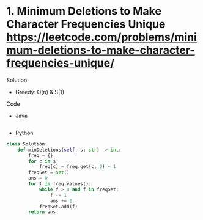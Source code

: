 # 1. Minimum Deletions to Make Character Frequencies Unique https://leetcode.com/problems/minimum-deletions-to-make-character-frequencies-unique/

Solution

- Greedy: O(n) & S(1)

Code

- Java

```java

```

- Python

```python
class Solution:
    def minDeletions(self, s: str) -> int:
        freq = {}
        for c in s:
            freq[c] = freq.get(c, 0) + 1
        freqSet = set()
        ans = 0
        for f in freq.values():
            while f > 0 and f in freqSet:
                f -= 1
                ans += 1
            freqSet.add(f)
        return ans
```
